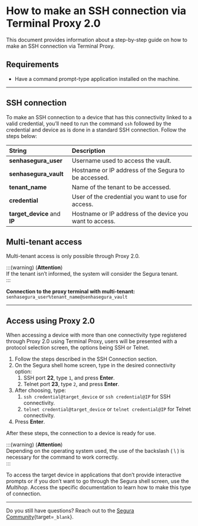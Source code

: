 # How to make an SSH connection via Terminal Proxy 2.0

This document provides information about a step-by-step guide on how to make an SSH connection via Terminal Proxy.

## Requirements

* Have a command prompt-type application installed on the machine.

---
## SSH connection  
To make an SSH connection to a device that has this connectivity linked to a valid credential, you’ll need to run the command `ssh` followed by the credential and device as is done in a standard SSH connection. Follow the steps below:

| **String** | **Description** |
| :---- | :---- |
| **senhasegura_user** | Username used to access the vault. |
| **senhasegura_vault** | Hostname or IP address of the Segura to be accessed. |
| **tenant_name** | Name of the tenant to be accessed. |
| **credential** | User of the credential you want to use for access. |
| **target_device** and **IP** | Hostname or IP address of the device you want to access. |

## Multi-tenant access

Multi-tenant access is only possible through Proxy 2.0.

:::(warning) (**Attention**)  
If the tenant isn’t informed, the system will consider the Segura tenant.  
:::

**Connection to the proxy terminal with multi-tenant:**  
`senhasegura_user%tenant_name@senhasegura_vault`

---
## Access using Proxy 2.0

When accessing a device with more than one connectivity type registered through Proxy 2.0 using Terminal Proxy, users will be presented with a protocol selection screen, the options being SSH or Telnet.

1. Follow the steps described in the SSH Connection section.  
2. On the Segura shell home screen, type in the desired connectivity option:  
   1. SSH port **22**, type `1`, and press **Enter**.  
   2. Telnet port **23**, type `2`, and press **Enter**.  
3. After choosing, type:  
   1. `ssh credential@target_device` or `ssh credential@IP` for SSH connectivity.  
   2. `telnet credential@target_device` or `telnet credential@IP` for Telnet connectivity.  
4. Press **Enter**.

After these steps, the connection to a device is ready for use.

:::(warning) (**Attention**)  
Depending on the operating system used, the use of the backslash ( \ ) is necessary for the command to work correctly.  
:::

To access the target device in applications that don’t provide interactive prompts or if you don’t want to go through the Segura shell screen, use the *Multihop*. Access the specific documentation to learn how to make this type of connection.

---
Do you still have questions? Reach out to the [Segura Community](https://community.Segura.io/){target=`_blank`}.